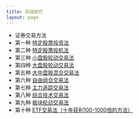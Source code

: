 ```yaml
---
title: 实战技巧
layout: page
---
```


<ul class="listing">
<li class="listing-seperator">证券交易方法</li>
  <li class="listing-item">第一种 
  <a href="{{ site.url }}/2013/07/06/zhengquan0.html" title="{{ post.title }}">特定股票投资法</a>
  </li>
  <li class="listing-item">第二种
  <a href="{{ site.url }}/2013/07/06/zhengquan1.html" title="{{ post.title }}">特定股票投机法</a>
  </li>
  <li class="listing-item">第三种 
  <a href="{{ site.url }}/2013/07/06/zhengquan2.html" title="{{ post.title }}">小盘股轮动交易法</a>
  </li>
  <li class="listing-item">第四种 
  <a href="{{ site.url }}/2013/07/06/zhengquan3.html" title="{{ post.title }}">大盘股轮动交易法</a>
  </li>
  <li class="listing-item">第五种 
  <a href="{{ site.url }}/2013/07/06/zhengquan4.html" title="{{ post.title }}">大中盘股混合交易法</a>
  </li>
  <li class="listing-item">第六种 
  <a href="{{ site.url }}/2013/07/06/zhengquan5.html" title="{{ post.title }}">自由组合交易法</a>
  </li>
  </li>
  <li class="listing-item">第七种 
  <a href="{{ site.url }}/2013/07/06/zhengquan6.html" title="{{ post.title }}">主力追踪交易法</a>
  </li>
  </li>
  <li class="listing-item">第八种 
  <a href="{{ site.url }}/2013/07/06/zhengquan7.html" title="{{ post.title }}">综合技术交易法</a>
  </li>
  </li>
  <li class="listing-item">第九种 
  <a href="{{ site.url }}/2013/07/06/zhengquan8.html" title="{{ post.title }}">板块轮动交易法</a>
  </li>
  </li>
  <li class="listing-item">第十种 
  <a href="{{ site.url }}/2013/07/06/zhengquan9.html" title="{{ post.title }}">ETF交易法（十年获利100-1000倍的方法）</a>
  </li>
</ul>
